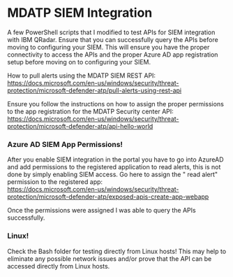 # MDATP SIEM Integration

A few PowerShell scripts that I modified to test APIs for SIEM integration with IBM QRadar.  Ensure that you can successfully query the APIs before moving to configuring your SIEM.  This will ensure you have the proper connectivity to access the APIs and the proper Azure AD app registration setup before moving on to configuring your SIEM.

How to pull alerts using the MDATP SIEM REST API:<br>
https://docs.microsoft.com/en-us/windows/security/threat-protection/microsoft-defender-atp/pull-alerts-using-rest-api

Ensure you follow the instructions on how to assign the proper permissions to the app registration for the MDATP Security center API:<br>
https://docs.microsoft.com/en-us/windows/security/threat-protection/microsoft-defender-atp/api-hello-world

### Azure AD SIEM App Permissions!

After you enable SIEM integration in the portal you have to go into AzureAD and add permissions to the registered application to read alerts, this is not done by simply enabling SIEM access.  Go here to assign the " read alert" permission to the registered app:<br>
https://docs.microsoft.com/en-us/windows/security/threat-protection/microsoft-defender-atp/exposed-apis-create-app-webapp

Once the permissions were assigned I was able to query the APIs successfully.  

### Linux!

Check the Bash folder for testing directly from Linux hosts!  This may help to eliminate any possible network issues and/or prove that the API can be accessed directly from Linux hosts.
